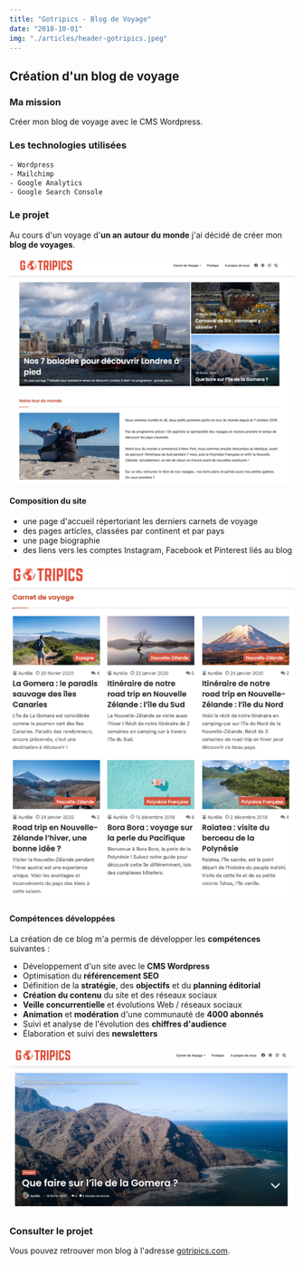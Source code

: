 ```yaml
---
title: "Gotripics - Blog de Voyage"
date: "2018-10-01"
img: "./articles/header-gotripics.jpeg"
---
```


## Création d'un blog de voyage

### Ma mission

Créer mon blog de voyage avec le CMS Wordpress.

### Les technologies utilisées

    - Wordpress
    - Mailchimp
    - Google Analytics
    - Google Search Console

### Le projet

Au cours d'un voyage d'**un an autour du monde** j'ai décidé de créer mon **blog de voyages**.

![page d'accueil Gotripics](./img-gotripics/accueil-gotripics.jpeg)

#### Composition du site

- une page d'accueil répertoriant les derniers carnets de voyage
- des pages articles, classées par continent et par pays
- une page biographie
- des liens vers les comptes Instagram, Facebook et Pinterest liés au blog

![carnets de voyage](./img-gotripics/carnet-voyage-gotripics.jpeg)

#### Compétences développées

La création de ce blog m'a permis de développer les **compétences** suivantes :

- Développement d'un site avec le **CMS Wordpress**
- Optimisation du **référencement SEO**
- Définition de la **stratégie**, des **objectifs** et du **planning éditorial**
- **Création du contenu** du site et des réseaux sociaux
- **Veille concurrentielle** et évolutions Web / réseaux sociaux
- **Animation** et **modération** d'une communauté de **4000 abonnés**
- Suivi et analyse de l'évolution des **chiffres d'audience**
- Élaboration et suivi des **newsletters**

![article Gotripics](./img-gotripics/article-gotripics.jpeg)

### Consulter le projet

Vous pouvez retrouver mon blog à l'adresse [gotripics.com](https://www.gotripics.com/ "Consulter mon blog").
